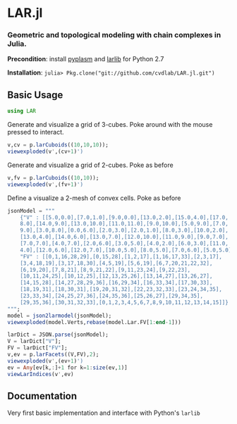 # LAR.jl
### Geometric and topological modeling with chain complexes in Julia.

**Precondition**: install [pyplasm](https://github.com/plasm-language/pyplasm/blob/master/README.rst) and [larlib](https://pypi.python.org/pypi/larlib/) for Python 2.7

**Installation**: `julia> Pkg.clone("git://github.com/cvdlab/LAR.jl.git")`


## Basic Usage

```julia
using LAR
```

Generate and visualize a grid of 3-cubes. Poke around with the mouse pressed 
to interact.
```julia
v,cv = p.larCuboids((10,10,10));
viewexploded(v',(cv+1)')
```

Generate and visualize a grid of 2-cubes. Poke as before
```julia
v,fv = p.larCuboids((10,10));
viewexploded(v',(fv+1)')
```

Define a visualize a 2-mesh of convex cells. Poke as before
```julia
jsonModel = """
	{"V" : [[5.0,0.0],[7.0,1.0],[9.0,0.0],[13.0,2.0],[15.0,4.0],[17.0,
	8.0],[14.0,9.0],[13.0,10.0],[11.0,11.0],[9.0,10.0],[5.0,9.0],[7.0,
	9.0],[3.0,8.0],[0.0,6.0],[2.0,3.0],[2.0,1.0],[8.0,3.0],[10.0,2.0],
	[13.0,4.0],[14.0,6.0],[13.0,7.0],[12.0,10.0],[11.0,9.0],[9.0,7.0],
	[7.0,7.0],[4.0,7.0],[2.0,6.0],[3.0,5.0],[4.0,2.0],[6.0,3.0],[11.0,
	4.0],[12.0,6.0],[12.0,7.0],[10.0,5.0],[8.0,5.0],[7.0,6.0],[5.0,5.0]],
	"FV" : [[0,1,16,28,29],[0,15,28],[1,2,17],[1,16,17,33],[2,3,17],
	[3,4,18,19],[3,17,18,30],[4,5,19],[5,6,19],[6,7,20,21,22,32],
	[6,19,20],[7,8,21],[8,9,21,22],[9,11,23,24],[9,22,23],
	[10,11,24,25],[10,12,25],[12,13,25,26],[13,14,27],[13,26,27],
	[14,15,28],[14,27,28,29,36],[16,29,34],[16,33,34],[17,30,33],
	[18,19,31],[18,30,31],[19,20,31,32],[22,23,32,33],[23,24,34,35],
	[23,33,34],[24,25,27,36],[24,35,36],[25,26,27],[29,34,35],
	[29,35,36],[30,31,32,33],[0,1,2,3,4,5,6,7,8,9,10,11,12,13,14,15]]}
""";
model = json2larmodel(jsonModel);
viewexploded(model.Verts,rebase(model.Lar.FV[1:end-1]))
```

```julia
larDict = JSON.parse(jsonModel);
V = larDict["V"];
FV = larDict["FV"];
v,ev = p.larFacets((V,FV),2);
viewexploded(v',(ev+1)')
ev = Any[ev[k,:]+1 for k=1:size(ev,1)]
viewLarIndices(v',ev)
```


## Documentation

Very first basic implementation and interface with Python's `larlib`